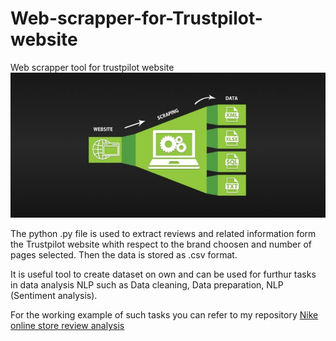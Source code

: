 # Web-scrapper-for-Trustpilot-website

Web scrapper tool for trustpilot website
![image](scrapper.jpg)

The python .py file is used to extract reviews and related information form the Trustpilot website whith respect to the brand choosen and number of pages selected. Then the data is stored as .csv format.

It is useful tool to create dataset on own and can be used for furthur tasks in data analysis NLP such as Data cleaning, Data preparation, NLP (Sentiment analysis).

For the working example of such tasks you can refer to my repository [Nike online store review analysis](https://github.com/Pramod07Ch/Data_Science_Projects/tree/master/Nike_onlinestorereview_analysis)
